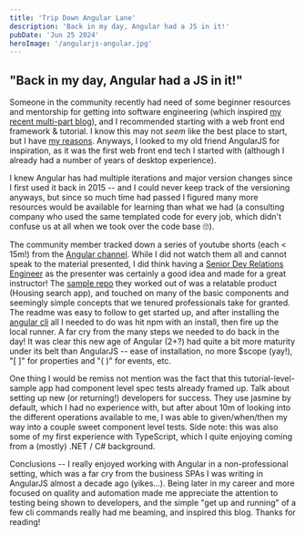 ```yaml
---
title: 'Trip Down Angular Lane'
description: 'Back in my day, Angular had a JS in it!'
pubDate: 'Jun 25 2024'
heroImage: '/angularjs-angular.jpg'
---
```


## "Back in my day, Angular had a JS in it!"

Someone in the community recently had need of some beginner resources and mentorship for getting into software engineering (which inspired [my recent multi-part blog](/blog/software-engineering-basics)), and I recommended starting with a web front end framework & tutorial. I know this may not _seem_ like the best place to start, but I have [my reasons](/blog/seb-pt4). Anyways, I looked to my old friend AngularJS for inspiration, as it was the first web front end tech I started with (although I already had a number of years of desktop experience). 

I knew Angular has had multiple iterations and major version changes since I first used it back in 2015 -- and I could never keep track of the versioning anyways, but since so much time had passed I figured many more resources would be available for learning than what we had (a consulting company who used the same templated code for every job, which didn't confuse us at all when we took over the code base 🙄).

The community member tracked down a series of youtube shorts (each < 15m!) from the [Angular channel](https://www.youtube.com/playlist?list=PL1w1q3fL4pmj9k1FrJ3Pe91EPub2_h4jF). While I did not watch them all and cannot speak to the material presented, I did think having a [Senior Dev Relations Engineer](https://io.google/2022/speakers/mark-thompson/) as the presenter was certainly a good idea and made for a great instructor! The [sample repo](https://goo.gle/learn-angular-step-1) they worked out of was a relatable product (Housing search app), and touched on many of the basic components and seemingly simple concepts that we tenured professionals take for granted. The readme was easy to follow to get started up, and after installing the [angular cli](https://www.npmjs.com/package/@angular/cli) all I needed to do was hit npm with an install, then fire up the local runner. A far cry from the many steps we needed to do back in the day! It was clear this new age of Angular (2+?) had quite a bit more maturity under its belt than AngularJS -- ease of installation, no more $scope (yay!), "[ ]" for properties and "( )" for events, etc. 

One thing I would be remiss not mention was the fact that this tutorial-level-sample app had component level spec tests already framed up. Talk about setting up new (or returning!) developers for success. They use jasmine by default, which I had no experience with, but after about 10m of looking into the different operations available to me, I was able to given/when/then my way into a couple sweet component level tests. Side note: this was also some of my first experience with TypeScript, which I quite enjoying coming from a (mostly) .NET / C# background.

Conclusions -- I really enjoyed working with Angular in a non-professional setting, which was a far cry from the business SPAs I was writing in AngularJS almost a decade ago (yikes...). Being later in my career and more focused on quality and automation made me appreciate the attention to testing being shown to developers, and the simple "get up and running" of a few cli commands really had me beaming, and inspired this blog. Thanks for reading!